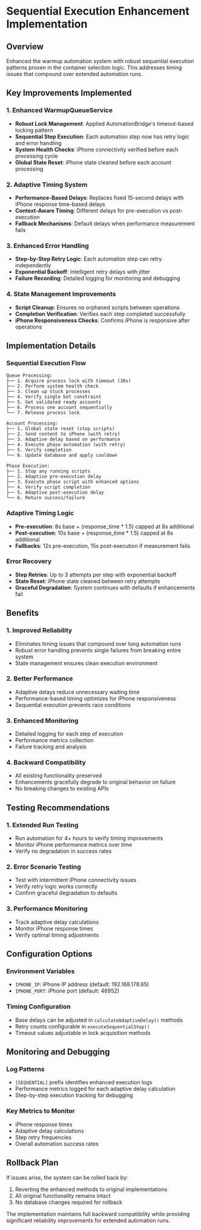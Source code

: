 # Sequential Execution Enhancement Implementation

## Overview
Enhanced the warmup automation system with robust sequential execution patterns proven in the container selection logic. This addresses timing issues that compound over extended automation runs.

## Key Improvements Implemented

### 1. **Enhanced WarmupQueueService**
- **Robust Lock Management**: Applied AutomationBridge's timeout-based locking pattern
- **Sequential Step Execution**: Each automation step now has retry logic and error handling
- **System Health Checks**: iPhone connectivity verified before each processing cycle
- **Global State Reset**: iPhone state cleaned before each account processing

### 2. **Adaptive Timing System**
- **Performance-Based Delays**: Replaces fixed 15-second delays with iPhone response time-based delays
- **Context-Aware Timing**: Different delays for pre-execution vs post-execution
- **Fallback Mechanisms**: Default delays when performance measurement fails

### 3. **Enhanced Error Handling**
- **Step-by-Step Retry Logic**: Each automation step can retry independently
- **Exponential Backoff**: Intelligent retry delays with jitter
- **Failure Recording**: Detailed logging for monitoring and debugging

### 4. **State Management Improvements**
- **Script Cleanup**: Ensures no orphaned scripts between operations
- **Completion Verification**: Verifies each step completed successfully
- **iPhone Responsiveness Checks**: Confirms iPhone is responsive after operations

## Implementation Details

### Sequential Execution Flow
```
Queue Processing:
├── 1. Acquire process lock with timeout (10s)
├── 2. Perform system health check
├── 3. Clean up stuck processes
├── 4. Verify single bot constraint
├── 5. Get validated ready accounts
├── 6. Process one account sequentially
└── 7. Release process lock

Account Processing:
├── 1. Global state reset (stop scripts)
├── 2. Send content to iPhone (with retry)
├── 3. Adaptive delay based on performance
├── 4. Execute phase automation (with retry)
├── 5. Verify completion
└── 6. Update database and apply cooldown

Phase Execution:
├── 1. Stop any running scripts
├── 2. Adaptive pre-execution delay
├── 3. Execute phase script with enhanced options
├── 4. Verify script completion
├── 5. Adaptive post-execution delay
└── 6. Return success/failure
```

### Adaptive Timing Logic
- **Pre-execution**: 8s base + (response_time * 1.5) capped at 8s additional
- **Post-execution**: 10s base + (response_time * 1.5) capped at 8s additional
- **Fallbacks**: 12s pre-execution, 15s post-execution if measurement fails

### Error Recovery
- **Step Retries**: Up to 3 attempts per step with exponential backoff
- **State Reset**: iPhone state cleaned between retry attempts
- **Graceful Degradation**: System continues with defaults if enhancements fail

## Benefits

### 1. **Improved Reliability**
- Eliminates timing issues that compound over long automation runs
- Robust error handling prevents single failures from breaking entire system
- State management ensures clean execution environment

### 2. **Better Performance**
- Adaptive delays reduce unnecessary waiting time
- Performance-based timing optimizes for iPhone responsiveness
- Sequential execution prevents race conditions

### 3. **Enhanced Monitoring**
- Detailed logging for each step of execution
- Performance metrics collection
- Failure tracking and analysis

### 4. **Backward Compatibility**
- All existing functionality preserved
- Enhancements gracefully degrade to original behavior on failure
- No breaking changes to existing APIs

## Testing Recommendations

### 1. **Extended Run Testing**
- Run automation for 4+ hours to verify timing improvements
- Monitor iPhone performance metrics over time
- Verify no degradation in success rates

### 2. **Error Scenario Testing**
- Test with intermittent iPhone connectivity issues
- Verify retry logic works correctly
- Confirm graceful degradation to defaults

### 3. **Performance Monitoring**
- Track adaptive delay calculations
- Monitor iPhone response times
- Verify optimal timing adjustments

## Configuration Options

### Environment Variables
- `IPHONE_IP`: iPhone IP address (default: 192.168.178.65)
- `IPHONE_PORT`: iPhone port (default: 46952)

### Timing Configuration
- Base delays can be adjusted in `calculateAdaptiveDelay()` methods
- Retry counts configurable in `executeSequentialStep()`
- Timeout values adjustable in lock acquisition methods

## Monitoring and Debugging

### Log Patterns
- `[SEQUENTIAL]` prefix identifies enhanced execution logs
- Performance metrics logged for each adaptive delay calculation
- Step-by-step execution tracking for debugging

### Key Metrics to Monitor
- iPhone response times
- Adaptive delay calculations
- Step retry frequencies
- Overall automation success rates

## Rollback Plan
If issues arise, the system can be rolled back by:
1. Reverting the enhanced methods to original implementations
2. All original functionality remains intact
3. No database changes required for rollback

The implementation maintains full backward compatibility while providing significant reliability improvements for extended automation runs.